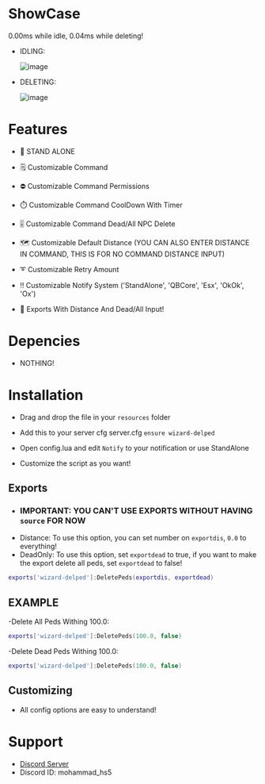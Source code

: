 # ShowCase
0.00ms while idle, 0.04ms while deleting!

- IDLING:

  ![image](https://github.com/CodeWizardsDev/wizard-delped/assets/94300419/b94c1272-48f3-4c64-bfb4-27338607c744)


- DELETING:

  ![image](https://github.com/CodeWizardsDev/wizard-delped/assets/94300419/4b1725b0-7be1-4746-8ced-7b1cbeda8f46)


# Features
- 🧨 STAND ALONE
- 🗒️ Customizable Command
- ⛔ Customizable Command Permissions
- ⏱️ Customizable Command CoolDown With Timer
- 🎚️ Customizable Command Dead/All NPC Delete
- 🗺️ Customizable Default Distance (YOU CAN ALSO ENTER DISTANCE IN COMMAND, THIS IS FOR NO COMMAND DISTANCE INPUT)
- ➰ Customizable Retry Amount
- ‼️ Customizable Notify System ('StandAlone', 'QBCore', 'Esx', 'OkOk', 'Ox')

- 📡 Exports With Distance And Dead/All Input!

# Depencies
- NOTHING!

# Installation
- Drag and drop the file in your `resources` folder
- Add this to your server cfg server.cfg  `ensure wizard-delped`

- Open config.lua and edit `Notify` to your notification or use StandAlone
- Customize the script as you want!

 ## Exports
 - ### IMPORTANT: YOU CAN'T USE EXPORTS WITHOUT HAVING `source` FOR NOW
 - Distance: To use this option, you can set number on `exportdis`, `0.0` to everything!
 - DeadOnly: To use this option, set `exportdead` to true, if you want to make the export delete all peds, set `exportdead` to false!
 ```lua
 exports['wizard-delped']:DeletePeds(exportdis, exportdead)
 ```

  ## EXAMPLE
  -Delete All Peds Withing 100.0:
  ```lua
  exports['wizard-delped']:DeletePeds(100.0, false)
  ```

  -Delete Dead Peds Withing 100.0:
  ```lua
  exports['wizard-delped']:DeletePeds(100.0, false)
  ```

 ## Customizing
 - All config options are easy to understand!

# Support
- [Discord Server](https://discord.gg/ZBvacHyczY)
- Discord ID: mohammad_hs5
